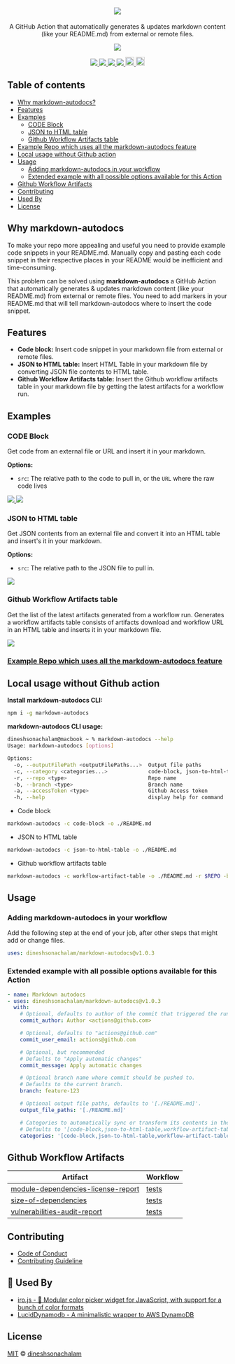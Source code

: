 <h1 align="center">
  <a href="https://github.com/marketplace/actions/markdown-autodocs">
    <img src="https://i.imgur.com/ZAC4qPa.png"/>
  </a>
</h1>
<p align="center">A GitHub Action that automatically generates & updates markdown content (like your README.md) from external or remote files.</p>
<p align="center">
    <a href="https://sonarcloud.io/dashboard?id=markdown-autodocs">
        <img src="https://sonarcloud.io/api/project_badges/quality_gate?project=markdown-autodocs"/>
    </a>
</p>
<p align="center">
    <a href="https://www.codacy.com/gh/dineshsonachalam/markdown-autodocs/dashboard?utm_source=github.com&amp;utm_medium=referral&amp;utm_content=dineshsonachalam/markdown-autodocs&amp;utm_campaign=Badge_Grade">
        <img src="https://app.codacy.com/project/badge/Grade/55bdbc75c542444d86b8e900bb0f4f91"/>
    </a>
    <a href="https://snyk.io/test/github/dineshsonachalam/markdown-autodocs">
        <img src="https://snyk.io/test/github/dineshsonachalam/markdown-autodocs/badge.svg"/>
    </a>
    <a href="https://github.com/dineshsonachalam/markdown-autodocs/actions/workflows/tests.yml">
        <img src="https://github.com/dineshsonachalam/markdown-autodocs/actions/workflows/tests.yml/badge.svg"/>
    </a>
    <a href="https://github.com/dineshsonachalam/markdown-autodocs/actions/workflows/markdown-autodocs.yml">
        <img src="https://github.com/dineshsonachalam/markdown-autodocs/actions/workflows/markdown-autodocs.yml/badge.svg"/>
    </a>
    <a href="https://www.npmjs.com/package/markdown-autodocs">
      <img src="https://img.shields.io/npm/v/markdown-autodocs?color=dark%20green&label=npm%20package" alt="npm version" height="20">     
    </a>
    <a href="https://github.com/dineshsonachalam/markdown-autodocs/blob/master/LICENSE" target="_blank">
        <img src="https://badgen.net/github/license/dineshsonachalam/markdown-autodocs" alt="MIT License" height="20">
    </a>
</p>

## Table of contents

*   [Why markdown-autodocs?](#why-markdown-autodocs)
*   [Features](#features)
*   [Examples](#examples)
    *   [CODE Block](#code-block)
    *   [JSON to HTML table](#json-to-html-table)
    *   [Github Workflow Artifacts table](#github-workflow-artifacts-table)
*   [Example Repo which uses all the markdown-autodocs feature](#example-repo-which-uses-all-the-markdown-autodocs-feature)
*   [Local usage without Github action](#local-usage-without-github-action)
*   [Usage](#usage)
    *   [Adding markdown-autodocs in your workflow](#adding-markdown-autodocs-in-your-workflow)
    *   [Extended example with all possible options available for this Action](#extended-example-with-all-possible-options-available-for-this-action)
*   [Github Workflow Artifacts](#github-workflow-artifacts)
*   [Contributing](#contributing)
*   [Used By](#-used-by)
*   [License](#license)

## Why markdown-autodocs
To make your repo more appealing and useful you need to provide example code snippets in your README.md. Manually copy and pasting each code snippet in their respective places in your README would be inefficient and time-consuming.

This problem can be solved using <b>markdown-autodocs</b> a GitHub Action that automatically generates & updates markdown content (like your README.md) from external or remote files. You need to add markers in your README.md that will tell markdown-autodocs where to insert the code snippet.

## Features
*   <b>Code block:</b> Insert code snippet in your markdown file from external or remote files.
*   <b>JSON to HTML table:</b> Insert HTML Table in your markdown file by converting JSON file contents to HTML table.
*   <b>Github Workflow Artifacts table:</b> Insert the Github workflow artifacts table in your markdown file by getting the latest artifacts for a workflow run.

## Examples

### CODE Block

Get code from an external file or URL and insert it in your markdown.

**Options:**
*   `src`: The relative path to the code to pull in, or the `URL` where the raw code lives

<a href="./docs/examples.md#get-code-from-external-file" target="_blank">
    <img src="https://i.imgur.com/NUMReeR.png"/>
</a>

<a href="./docs/examples.md#get-code-from-remote-file" target="_blank">
  <img src="https://i.imgur.com/blYRUXN.png"/>
</a>

### JSON to HTML table
Get JSON contents from an external file and convert it into an HTML table and insert's it in your markdown.

**Options:**
*   `src`: The relative path to the JSON file to pull in.

<a href="./docs/examples.md#json-to-html-table" target="_blank">
  <img src="https://i.imgur.com/5pTHIpS.png"/>
</a>

### Github Workflow Artifacts table

Get the list of the latest artifacts generated from a workflow run. Generates a workflow artifacts table consists of artifacts download and workflow URL in an HTML table and inserts it in your markdown file.

<a href="./docs/examples.md#github-workflow-artifacts-table" target="_blank">
  <img src="https://i.imgur.com/gVHiSB8.png"/>
</a>

### [Example Repo which uses all the markdown-autodocs feature](https://github.com/dineshsonachalam/repo-using-markdown-autodocs)

## Local usage without Github action

**Install markdown-autodocs CLI:**
```sh
npm i -g markdown-autodocs
```

**markdown-autodocs CLI usage:**
```sh
dineshsonachalam@macbook ~ % markdown-autodocs --help
Usage: markdown-autodocs [options]

Options:
  -o, --outputFilePath <outputFilePaths...>  Output file paths
  -c, --category <categories...>             code-block, json-to-html-table, workflow-artifact-table
  -r, --repo <type>                          Repo name
  -b, --branch <type>                        Branch name
  -a, --accessToken <type>                   Github Access token
  -h, --help                                 display help for command
```

*   Code block

```sh
markdown-autodocs -c code-block -o ./README.md 
```
*   JSON to HTML table

```sh
markdown-autodocs -c json-to-html-table -o ./README.md
```
*   Github workflow artifacts table

```sh
markdown-autodocs -c workflow-artifact-table -o ./README.md -r $REPO -b $BRANCH -a $ACCESSTOKEN
```

## Usage

### Adding markdown-autodocs in your workflow
Add the following step at the end of your job, after other steps that might add or change files.
<!-- MARKDOWN-AUTO-DOCS:START (CODE:src=./docs/latest-release.yml) -->
<!-- The below code snippet is automatically added from ./docs/latest-release.yml -->
```yml
uses: dineshsonachalam/markdown-autodocs@v1.0.3
```
<!-- MARKDOWN-AUTO-DOCS:END -->

### Extended example with all possible options available for this Action
<!-- MARKDOWN-AUTO-DOCS:START (CODE:src=./docs/markdown-autodocs.yml) -->
<!-- The below code snippet is automatically added from ./docs/markdown-autodocs.yml -->
```yml
- name: Markdown autodocs
- uses: dineshsonachalam/markdown-autodocs@v1.0.3
  with:
    # Optional, defaults to author of the commit that triggered the run
    commit_author: Author <actions@github.com>

    # Optional, defaults to "actions@github.com"
    commit_user_email: actions@github.com

    # Optional, but recommended
    # Defaults to "Apply automatic changes"
    commit_message: Apply automatic changes

    # Optional branch name where commit should be pushed to.
    # Defaults to the current branch.
    branch: feature-123

    # Optional output file paths, defaults to '[./README.md]'.
    output_file_paths: '[./README.md]'

    # Categories to automatically sync or transform its contents in the markdown files.
    # Defaults to '[code-block,json-to-html-table,workflow-artifact-table]'
    categories: '[code-block,json-to-html-table,workflow-artifact-table]'
```
<!-- MARKDOWN-AUTO-DOCS:END -->

## Github Workflow Artifacts
<!-- MARKDOWN-AUTO-DOCS:START (WORKFLOW_ARTIFACT_TABLE) -->
<table class="ARTIFACTS-TABLE"><thead><tr><th class="artifact-th">Artifact</th><th class="workflow-th">Workflow</th></tr></thead><tbody ><tr ><td class="artifact-td td_text"><a href=https://github.com/dineshsonachalam/markdown-autodocs/suites/3267771133/artifacts/76072367>module-dependencies-license-report</a></td><td class="workflow-td td_text"><a href=https://github.com/dineshsonachalam/markdown-autodocs/actions/runs/1042724713>tests</a></td></tr>
<tr ><td class="artifact-td td_text"><a href=https://github.com/dineshsonachalam/markdown-autodocs/suites/3267771133/artifacts/76072368>size-of-dependencies</a></td><td class="workflow-td td_text"><a href=https://github.com/dineshsonachalam/markdown-autodocs/actions/runs/1042724713>tests</a></td></tr>
<tr ><td class="artifact-td td_text"><a href=https://github.com/dineshsonachalam/markdown-autodocs/suites/3267771133/artifacts/76072369>vulnerabilities-audit-report</a></td><td class="workflow-td td_text"><a href=https://github.com/dineshsonachalam/markdown-autodocs/actions/runs/1042724713>tests</a></td></tr></tbody></table>
<!-- MARKDOWN-AUTO-DOCS:END -->

## Contributing

*   [Code of Conduct](CODE_OF_CONDUCT.md)
*   [Contributing Guideline](CONTRIBUTING.md)

## 🚀 Used By

*   [iro.js - 🎨 Modular color picker widget for JavaScript, with support for a bunch of color formats](https://github.com/jaames/iro.js)
*   [LucidDynamodb - A minimalistic wrapper to AWS DynamoDB](https://github.com/dineshsonachalam/Lucid-Dynamodb)

## License

[MIT](https://choosealicense.com/licenses/mit/) © [dineshsonachalam](https://www.github.com/dineshsonachalam)
